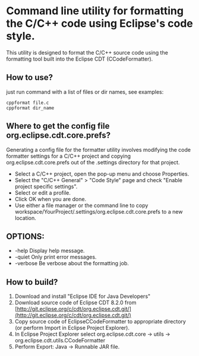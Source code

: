 Command line utility for formatting the C/C++ code using Eclipse's code style.
==================================

This utility is designed to format the C/C++ source code using the formatting tool built into the Eclipse CDT (CCodeFormatter).


How to use?
-----------------------------------------------------------------------------------------------
just run command with a list of files or dir names, see examples:

    cppformat file.c
    cppformat dir_name

Where to get the config file org.eclipse.cdt.core.prefs?
-----------------------------------------------------------------------------------------------
Generating a config file for the formatter utility involves
modifying the code formatter settings for a C/C++ project and
copying org.eclipse.cdt.core.prefs out of the .settings directory for that project.

- Select a C/C++ project, open the pop-up menu and choose Properties.
- Select the "C/C++ General" > "Code Style" page and check "Enable project specific settings".
- Select or edit a profile.
- Click OK when you are done.
- Use either a file manager or the command line
to copy workspace/YourProject/.settings/org.eclipse.cdt.core.prefs to a new location.

OPTIONS:
-----------------------------------------------------------------------------------------------
- -help                Display help message.
- -quiet               Only print error messages.
- -verbose             Be verbose about the formatting job.


How to build?
-----------------------------------------------------------------------------------------------
1. Download and install "Eclipse IDE for Java Developers"
2. Download source code of Eclipse CDT 8.2.0 from [http://git.eclipse.org/c/cdt/org.eclipse.cdt.git/](http://git.eclipse.org/c/cdt/org.eclipse.cdt.git/)
3. Copy source code of EclipseCCodeFormatter to appropriate directory (or perform Import in Eclipse Project Explorer).
4. In Eclipse Project Explorer select org.eclipse.cdt.core -> utils -> org.eclipse.cdt.utils.CCodeFormatter
5. Perform Export: Java -> Runnable JAR file.
